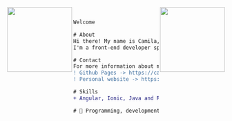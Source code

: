 <img align="right" height="150" src="https://media.giphy.com/media/vvcvtGPa4hSiN4TgeY/giphy.gif"/>
<img align="left" height="150" src="https://media.giphy.com/media/ao9DUiTKH60XS/giphy.gif"/>

```diff

Welcome

# About
Hi there! My name is Camila,
I'm a front-end developer specializing in software development.

# Contact
For more information about me, check out:
! Github Pages -> https://camilaromualdo.github.io
! Personal website -> https://camilaromualdo.com

# Skills 
+ Angular, Ionic, Java and React.

# 📖 Programming, development and design.

```

<!--

**CamilaRomualdo/camilaromualdo** is a ✨ _special_ ✨ repository because its `README.md` (this file) appears on your GitHub profile.

Here are some ideas to get you started:

- 🔭 I’m currently working on ...
- 🌱 I’m currently learning ...
- 👯 I’m looking to collaborate on ...
- 🤔 I’m looking for help with ...
- 💬 Ask me about ...
- 📫 How to reach me: ...
- 😄 Pronouns: ...
- ⚡ Fun fact: ...
-->
